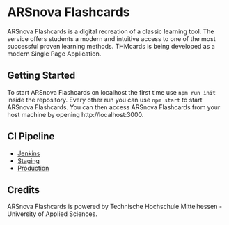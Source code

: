 # ARSnova Flashcards

ARSnova Flashcards is a digital recreation of a classic learning tool. The service offers students a modern and intuitive access to one of the most successful proven learning methods. THMcards is being developed as a modern Single Page Application.

## Getting Started

To start ARSnova Flashcards on localhost the first time use `npm run init` inside the repository. Every other run you can use `npm start` to start ARSnova Flashcards. You can then access ARSnova Flashcards from your host machine by opening http://localhost:3000.

## CI Pipeline

- [Jenkins](http://trautrims.com:8080/view/Flashcards/)
- [Staging](http://arsnovaflashcards.meteor.com)
- [Production](http://cards2.mni.thm.de)


## Credits

ARSnova Flashcards is powered by Technische Hochschule Mittelhessen - University of Applied Sciences.
